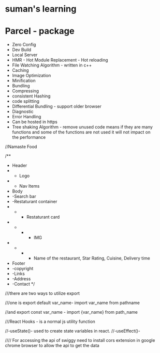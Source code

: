 # suman's learning


# Parcel - package

- Zero Config
- Dev Build
- Local Server
- HMR - Hot Module Replacement - Hot reloading
- File Watching Algorithm - written in c++
- Caching
- Image Optimization
- Minification
- Bundling
- Compressing
- consistent Hashing 
- code splitting
- Differential Bundling - support older browser
- Diagnostic
- Error Handling
- Can be hosted in https
- Tree shaking Algorithm - remove unused code means if they are many functions and some of the functions are not used it will not impact on the performance



//Namaste Food

/**
 * Header
 * - Logo
 * - Nav Items
 * Body
 * -Search bar
 * -Restaturant container
 * * - Restaturant card
 * * * - IMG
 * * * - Name of the restaurant, Star Rating, Cuisine, Delivery time
 * Footer
 * -copyright
 * -Links
 * -Address
 * -Contact
 */


 ///there are two ways to utilize export

///one is export default var_name- import var_name from pathname

//and export const  var_name - import {var_name} from path_name


///React Hooks - is a normal js utility function

//-useState()- used to create state variables in react.
//-useEffect()- 

//// For accessing the api of swiggy need to install cors extension in google chrome browser to allow the api to get the data